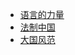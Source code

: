 - [语言的力量](https://github.com/xiaoyueyue165/blog/issues/68#issuecomment-533951318)
- [法制中国](https://github.com/xiaoyueyue165/blog/issues/68#issuecomment-533952036)
- [大国风范](https://github.com/xiaoyueyue165/blog/issues/68#issuecomment-533953356)
